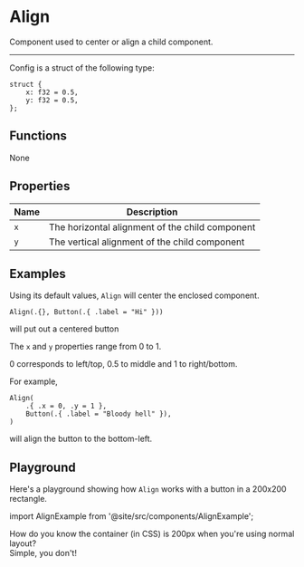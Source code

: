 # Align

Component used to center or align a child component.

---

Config is a struct of the following type:
```zig
struct {
	x: f32 = 0.5,
	y: f32 = 0.5,
};
```

## Functions
None

## Properties
Name | Description
---- | -----------
`x`  | The horizontal alignment of the child component
`y`  | The vertical alignment of the child component

## Examples
Using its default values, `Align` will center the enclosed component.
```zig
Align(.{}, Button(.{ .label = "Hi" }))
```
will put out a centered button

The `x` and `y` properties range from 0 to 1.

0 corresponds to left/top, 0.5 to middle and 1 to right/bottom.

For example,
```zig
Align(
	.{ .x = 0, .y = 1 },
	Button(.{ .label = "Bloody hell" }),
)
```
will align the button to the bottom-left.

## Playground

Here's a playground showing how `Align` works with a button in a 200x200 rectangle.

import AlignExample from '@site/src/components/AlignExample';

<AlignExample />

How do you know the container (in CSS) is 200px when you're using normal layout?  
Simple, you don't!
